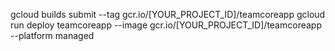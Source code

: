 gcloud builds submit --tag gcr.io/[YOUR_PROJECT_ID]/teamcoreapp
gcloud run deploy teamcoreapp --image gcr.io/[YOUR_PROJECT_ID]/teamcoreapp --platform managed
